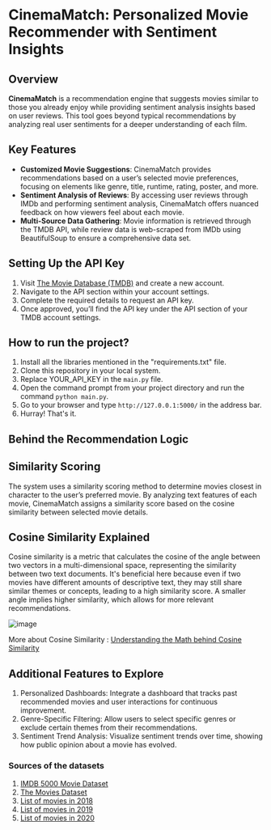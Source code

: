 # CinemaMatch: Personalized Movie Recommender with Sentiment Insights



## Overview
**CinemaMatch** is a recommendation engine that suggests movies similar to those you already enjoy while providing sentiment analysis insights based on user reviews. This tool goes beyond typical recommendations by analyzing real user sentiments for a deeper understanding of each film.

## Key Features
- **Customized Movie Suggestions**: CinemaMatch provides recommendations based on a user’s selected movie preferences, focusing on elements like genre, title, runtime, rating, poster, and more.
- **Sentiment Analysis of Reviews**: By accessing user reviews through IMDb and performing sentiment analysis, CinemaMatch offers nuanced feedback on how viewers feel about each movie.
- **Multi-Source Data Gathering**: Movie information is retrieved through the TMDB API, while review data is web-scraped from IMDb using BeautifulSoup to ensure a comprehensive data set.

## Setting Up the API Key
1. Visit [The Movie Database (TMDB)](https://www.themoviedb.org/) and create a new account.
2. Navigate to the API section within your account settings.
3. Complete the required details to request an API key.
4. Once approved, you’ll find the API key under the API section of your TMDB account settings.

## How to run the project?

1. Install all the libraries mentioned in the "requirements.txt" file.
2. Clone this repository in your local system.
3. Replace YOUR_API_KEY in the `main.py` file.
4. Open the command prompt from your project directory and run the command `python main.py`.
5. Go to your browser and type `http://127.0.0.1:5000/` in the address bar.
6. Hurray! That's it.


## Behind the Recommendation Logic
## Similarity Scoring 
The system uses a similarity scoring method to determine movies closest in character to the user’s preferred movie. By analyzing text features of each movie, CinemaMatch assigns a similarity score based on the cosine similarity between selected movie details.

## Cosine Similarity Explained
Cosine similarity is a metric that calculates the cosine of the angle between two vectors in a multi-dimensional space, representing the similarity between two text documents. It's beneficial here because even if two movies have different amounts of descriptive text, they may still share similar themes or concepts, leading to a high similarity score. A smaller angle implies higher similarity, which allows for more relevant recommendations.

  ![image](https://user-images.githubusercontent.com/36665975/70401457-a7530680-1a55-11ea-9158-97d4e8515ca4.png)
  
More about Cosine Similarity : [Understanding the Math behind Cosine Similarity](https://www.machinelearningplus.com/nlp/cosine-similarity/)
  
## Additional Features to Explore
1. Personalized Dashboards: Integrate a dashboard that tracks past recommended movies and user interactions for continuous improvement.
2. Genre-Specific Filtering: Allow users to select specific genres or exclude certain themes from their recommendations.
3. Sentiment Trend Analysis: Visualize sentiment trends over time, showing how public opinion about a movie has evolved.



### Sources of the datasets 

1. [IMDB 5000 Movie Dataset](https://www.kaggle.com/carolzhangdc/imdb-5000-movie-dataset)
2. [The Movies Dataset](https://www.kaggle.com/rounakbanik/the-movies-dataset)
3. [List of movies in 2018](https://en.wikipedia.org/wiki/List_of_American_films_of_2018)
4. [List of movies in 2019](https://en.wikipedia.org/wiki/List_of_American_films_of_2019)
5. [List of movies in 2020](https://en.wikipedia.org/wiki/List_of_American_films_of_2020)
